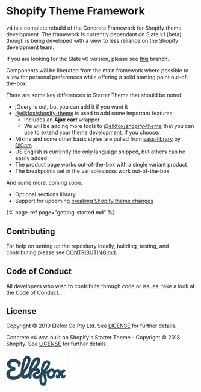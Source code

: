 # Shopify Theme Framework

v4 is a complete rebuild of the Concrete Framework for Shopify theme development. The framework is currently dependant on Slate v1 \(beta\), though is being developed with a view to less reliance on the Shopify development team.

If you are looking for the Slate v0 version, please see [this](https://github.com/Elkfox/Concrete/tree/slate_0) branch.

Components will be liberated from the main framework where possible to allow for personal preferences while offering a solid starting point out-of-the-box.

There are some key differences to Starter Theme that should be noted:

* jQuery is out, but you can add it if you want it
* [@elkfox/shopify-theme](https://www.npmjs.com/package/@elkfox/shopify-theme) is used to add some important features
  * Includes an **Ajax cart** wrapper
  * We will be adding more tools to [@elkfox/shopify-theme](https://www.npmjs.com/package/@elkfox/shopify-theme) that you can use to extend your theme development, if you choose.
* Mixins and some other basic styles are pulled from [sass-library](https://www.npmjs.com/package/sass-library) by [@Cam](https://github.com/cam)
* US English is currently the only language shipped, but others can be easily added
* The product page works out-of-the-box with a single variant product
* The breakpoints set in the variables.scss work out-of-the-box

And some more, coming soon:

* Optional sections library
* Support for upcoming [breaking Shopify theme changes](https://developers.shopify.com/changelog/the-new-online-store-design-experience-is-now-available-in-developer-preview-and-here-s-what-you-need-to-know)

{% page-ref page="getting-started.md" %}

## Contributing

For help on setting up the repository locally, building, testing, and contributing please see [CONTRIBUTING.md](https://github.com/Elkfox/Concrete/blob/master/CONTRIBUTING.md).

## Code of Conduct

All developers who wish to contribute through code or issues, take a look at the [Code of Conduct](https://github.com/Elkfox/Concrete/blob/master/CODE_OF_CONDUCT.md).

## License

Copyright © 2019 Elkfox Co Pty Ltd. See [LICENSE](https://github.com/Elkfox/Concrete/blob/master/LICENSE) for further details.

Concrete v4 was built on Shopify's Starter Theme - Copyright © 2018 Shopify. See [LICENSE](https://github.com/Shopify/starter-theme/blob/master/LICENSE) for further details.

### [![](.gitbook/assets/elkfox_logotype-email_signature.png)](https://elkfox.com)
